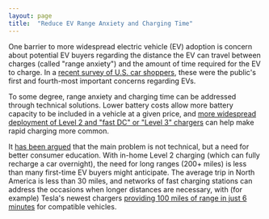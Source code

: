 ```yaml
---
layout: page
title:  "Reduce EV Range Anxiety and Charging Time"
---
```

One barrier to more widespread electric vehicle (EV) adoption is concern about potential EV buyers regarding the distance the EV can travel between charges (called "range anxiety") and the amount of time required for the EV to charge.  In a [recent survey of U.S. car shoppers](https://www.autolist.com/news-and-analysis/survey-electric-vehicles), these were the public's first and fourth-most important concerns regarding EVs.

To some degree, range anxiety and charging time can be addressed through technical solutions.  Lower battery costs allow more battery capacity to be included in a vehicle at a given price, and [more widespread deployment of Level 2 and "fast DC" or "Level 3" chargers](ev-charger-deployment.html) can help make rapid charging more common.

It [has been argued](https://electrek.co/2019/06/11/tesla-400-mile-electric-car/) that the main problem is not technical, but a need for better consumer education.  With in-home Level 2 charging (which can fully recharge a car overnight), the need for long ranges (200+ miles) is less than many first-time EV buyers might anticipate.  The average trip in North America is less than 30 miles, and networks of fast charging stations can address the occasions when longer distances are necessary, with (for example) Tesla's newest chargers [providing 100 miles of range in just 6 minutes](https://electrek.co/2019/03/06/tesla-supercharger-v3-kw-capacity-efficiency/) for compatible vehicles.